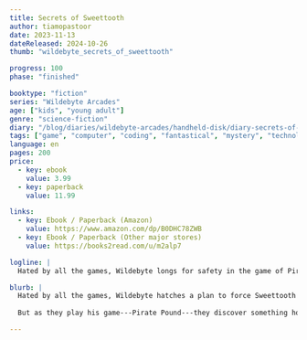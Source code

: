 ```yaml
---
title: Secrets of Sweettooth
author: tiamopastoor
date: 2023-11-13
dateReleased: 2024-10-26
thumb: "wildebyte_secrets_of_sweettooth"

progress: 100
phase: "finished"

booktype: "fiction"
series: "Wildebyte Arcades"
age: ["kids", "young adult"] 
genre: "science-fiction"
diary: "/blog/diaries/wildebyte-arcades/handheld-disk/diary-secrets-of-sweettooth/"
tags: ["game", "computer", "coding", "fantastical", "mystery", "technology", "adventure"]
language: en
pages: 200
price:
  - key: ebook
    value: 3.99
  - key: paperback
    value: 11.99

links: 
  - key: Ebook / Paperback (Amazon)
    value: https://www.amazon.com/dp/B0DHC78ZWB
  - key: Ebook / Paperback (Other major stores)
    value: https://books2read.com/u/m2alp7

logline: |
  Hated by all the games, Wildebyte longs for safety in the game of Pirate Sweettooth. Fighting to become his friend, and find a way to Gamewalk together, they discover a horrible secret and must make a choice that's the opposite of sweet.

blurb: |
  Hated by all the games, Wildebyte hatches a plan to force Sweettooth to become his friend. It would be amazing if they could travel through other video games together!
  
  But as they play his game---Pirate Pound---they discover something horrible. A choice must be made, between himself and his overwhelming loneliness, and something that could change Ludra forever. 

---
```


